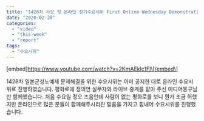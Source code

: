 ```yaml
---
title: "1428차 사상 첫 온라인 정기수요시위 First Online Wednesday Demonstration!"
date: "2020-02-28"
categories: 
  - "video"
  - "this-week"
  - "report"
tags: 
  - "수요시위"
---
```


\[embed\]https://www.youtube.com/watch?v=2KmAEklc1FI\[/embed\]

1428차 일본군성노예제 문제해결을 위한 수요시위는 이미 공지한 대로 온라인 수요시위로 진행하였습니다. 평화로에 정의연 실무자와 라이브 중계를 맡아 주신 미디어몽구님만 함께했습니다. 처음 수요일 정오 즈음인데 사람이 없는 평화로를 보니 뭔가 조금 허했지만 온라인으로 많은 분들이 함께해주시리란 믿음을 가지고 힘내어 수요시위를 진행했습니다.
